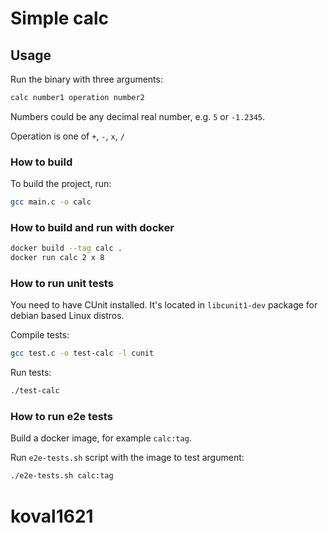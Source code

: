 # Simple calc

## Usage

Run the binary with three arguments:
```sh
calc number1 operation number2
```

Numbers could be any decimal real number, e.g. `5` or `-1.2345`.

Operation is one of `+`, `-`, `x`, `/`

### How to build

To build the project, run:
```sh
gcc main.c -o calc
```

### How to build and run with docker

```sh
docker build --tag calc .
docker run calc 2 x 8
```

### How to run unit tests

You need to have CUnit installed.
It's located in `libcunit1-dev` package for debian based Linux distros.

Compile tests:
```sh
gcc test.c -o test-calc -l cunit
```

Run tests:
```sh
./test-calc
```

### How to run e2e tests

Build a docker image, for example `calc:tag`.

Run `e2e-tests.sh` script with the image to test argument:
```sh
./e2e-tests.sh calc:tag
```

# koval1621
